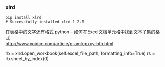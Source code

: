 ### xlrd
```
pip install xlrd
# Successfully installed xlrd-1.2.0

```
在表格中的文字还有格式
python – 如何在Excel文档单元格中找到文本子集的格式  
http://www.voidcn.com/article/p-amlcpxxy-bth.html

rb = xlrd.open_workbook(self.excel_file_path, formatting_info=True)
rs = rb.sheet_by_index(0)
